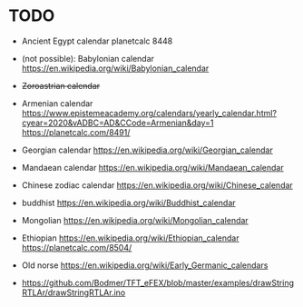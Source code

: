 # TODO
* Ancient Egypt calendar planetcalc 8448
* (not possible): Babylonian calendar  https://en.wikipedia.org/wiki/Babylonian_calendar
* ~~Zoroastrian calendar~~
* Armenian calendar  https://www.epistemeacademy.org/calendars/yearly_calendar.html?cyear=2020&vADBC=AD&CCode=Armenian&day=1  https://planetcalc.com/8491/
* Georgian calendar https://en.wikipedia.org/wiki/Georgian_calendar
* Mandaean calendar https://en.wikipedia.org/wiki/Mandaean_calendar
* Chinese zodiac calendar https://en.wikipedia.org/wiki/Chinese_calendar
* buddhist https://en.wikipedia.org/wiki/Buddhist_calendar
* Mongolian https://en.wikipedia.org/wiki/Mongolian_calendar
* Ethiopian https://en.wikipedia.org/wiki/Ethiopian_calendar  https://planetcalc.com/8504/
* Old norse https://en.wikipedia.org/wiki/Early_Germanic_calendars

* https://github.com/Bodmer/TFT_eFEX/blob/master/examples/drawStringRTLAr/drawStringRTLAr.ino
